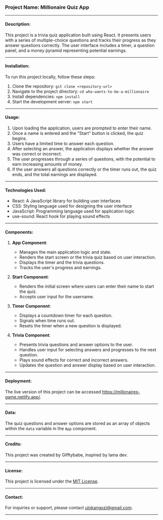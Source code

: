 ### Project Name: Millionaire Quiz App

---

#### Description:
This project is a trivia quiz application built using React. It presents users with a series of multiple-choice questions and tracks their progress as they answer questions correctly. The user interface includes a timer, a question panel, and a money pyramid representing potential earnings.

---

#### Installation:
To run this project locally, follow these steps:

1. Clone the repository: `git clone <repository-url>`
2. Navigate to the project directory: `cd who-wants-to-be-a-millionaire `
3. Install dependencies: `npm install`
4. Start the development server: `npm start`

---

#### Usage:
1. Upon loading the application, users are prompted to enter their name.
2. Once a name is entered and the "Start" button is clicked, the quiz begins.
3. Users have a limited time to answer each question.
4. After selecting an answer, the application displays whether the answer was correct or incorrect.
5. The user progresses through a series of questions, with the potential to earn increasing amounts of money.
6. If the user answers all questions correctly or the timer runs out, the quiz ends, and the total earnings are displayed.

---

#### Technologies Used:
- React: A JavaScript library for building user interfaces
- CSS: Styling language used for designing the user interface
- JavaScript: Programming language used for application logic
- use-sound: React hook for playing sound effects

---

#### Components:

1. **App Component**:
   - Manages the main application logic and state.
   - Renders the start screen or the trivia quiz based on user interaction.
   - Displays the timer and the trivia questions.
   - Tracks the user's progress and earnings.

2. **Start Component**:
   - Renders the initial screen where users can enter their name to start the quiz.
   - Accepts user input for the username.

3. **Timer Component**:
   - Displays a countdown timer for each question.
   - Signals when time runs out.
   - Resets the timer when a new question is displayed.

4. **Trivia Component**:
   - Presents trivia questions and answer options to the user.
   - Handles user input for selecting answers and progresses to the next question.
   - Plays sound effects for correct and incorrect answers.
   - Updates the question and answer display based on user interaction.

---

#### Deployment:
The live version of this project can be accessed https://millonaires-game.netlify.app/.

---

#### Data:
The quiz questions and answer options are stored as an array of objects within the `data` variable in the `App` component.

---

#### Credits:
This project was created by Gifftybabe, inspired by lama dev.

---

#### License:
This project is licensed under the [MIT License](https://opensource.org/licenses/MIT).

---

#### Contact:
For inquiries or support, please contact ulokangozi@gmail.com.

---
